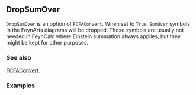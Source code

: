 ## DropSumOver

`DropSumOver` is an option of `FCFAConvert`. When set to `True`, `SumOver` symbols in the FeynArts diagrams will be dropped. Those symbols are usually not needed in FeynCalc where Einstein summation always applies, but they might be kept for other purposes.

### See also

[FCFAConvert](FCFAConvert).

### Examples